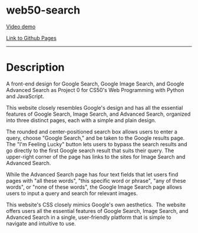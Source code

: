 # web50-search

[Video demo](https://youtu.be/CutSNPBC2MI)

[Link to Github Pages](https://novas-coder.github.io/web50-search/)

---

# Description

A front-end design for Google Search, Google Image Search, and Google Advanced Search as Project 0 for CS50's Web Programming with Python and JavaScript.

This website closely resembles Google's design and has all the essential features of Google Search, Image Search, and Advanced Search, organized into three distinct pages, each with a simple and plain design.

The rounded and center-positioned search box allows users to enter a query, choose "Google Search," and be taken to the Google results page. The "I'm Feeling Lucky" button lets users to bypass the search results and go directly to the first Google search result that suits their query. The upper-right corner of the page has links to the sites for Image Search and Advanced Search.

While the Advanced Search page has four text fields that let users find pages with "all these words", "this specific word or phrase", "any of these words", or "none of these words", the Google Image Search page allows users to input a query and search for relevant images.

This website's CSS closely mimics Google's own aesthetics.  The website offers users all the essential features of Google Search, Image Search, and Advanced Search in a single, user-friendly platform that is simple to navigate and intuitive to use.
